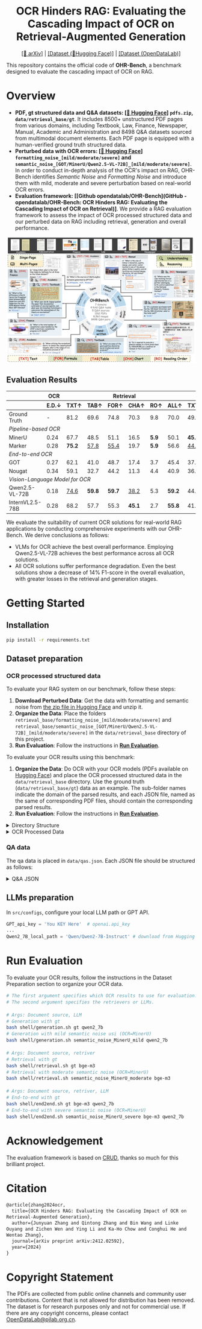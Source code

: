 <h1 align="center">
    OCR Hinders RAG: Evaluating the Cascading Impact of OCR on Retrieval-Augmented Generation
</h1>

<div align="center">

[\[📜 arXiv\]](https://arxiv.org/abs/2412.02592v1) | [\[Dataset (🤗Hugging Face)\]](https://huggingface.co/datasets/opendatalab/OHR-Bench) | [\[Dataset (OpenDataLab)\]](https://opendatalab.com/OpenDataLab/OHR-Bench)

</div>

This repository contains the official code of **OHR-Bench**, a benchmark designed to evaluate the cascading impact of OCR on RAG.

# Overview
- **PDF, gt structured data and Q&A datasets: [[🤗 Hugging Face](https://huggingface.co/datasets/opendatalab/OHR-Bench)] `pdfs.zip`, `data/retrieval_base/gt`**. It includes 8500+ unstructured PDF pages from various domains, including Textbook, Law, Finance, Newspaper, Manual, Academic and Administration and 8498 Q&A datasets sourced from multimodal document elements. Each PDF page is equipped with a human-verified ground truth structured data.
- **Perturbed data with OCR errors: [[🤗 Hugging Face](https://huggingface.co/datasets/opendatalab/OHR-Bench)] `formatting_noise_[mild/moderate/severe]` and `semantic_noise_[GOT/MinerU/Qwen2.5-VL-72B]_[mild/moderate/severe]`**. In order to conduct in-depth analysis of the OCR's impact on RAG, OHR-Bench identifies *Semantic Noise* and *Formatting Noise* and introduce them with mild, moderate and severe perturbation based on real-world OCR errors.
- **Evaluation framework: [[Github opendatalab/OHR-Bench](GitHub - opendatalab/OHR-Bench: OCR Hinders RAG: Evaluating the Cascading Impact of OCR on Retrieval)]**. We provide a RAG evaluation framework to assess the impact of OCR processed structured data and our perturbed data on RAG including retrieval, generation and overall performance.

![framework](./figs/framework.png)

## Evaluation Results
<!-- ![img.png](./figs/results.png) -->
<table>
    <thead>
        <tr>
            <th></th>
            <th>OCR</th>
            <th colspan="6">Retrieval</th>
            <th colspan="6">Generation</th>
            <th colspan="6">Overall</th>
        </tr>
        <tr>
            <th></th>
            <th>E.D.<span>&darr;</span></th>
            <th>TXT<span>&uarr;</span></th>
            <th>TAB<span>&uarr;</span></th>
            <th>FOR<span>&uarr;</span></th>
            <th>CHA<span>&uarr;</span></th>
            <th>RO<span>&uarr;</span></th>
            <th>ALL<span>&uarr;</span></th>
            <th>TXT<span>&uarr;</span></th>
            <th>TAB<span>&uarr;</span></th>
            <th>FOR<span>&uarr;</span></th>
            <th>CHA<span>&uarr;</span></th>
            <th>RO<span>&uarr;</span></th>
            <th>ALL<span>&uarr;</span></th>
            <th>TXT<span>&uarr;</span></th>
            <th>TAB<span>&uarr;</span></th>
            <th>FOR<span>&uarr;</span></th>
            <th>CHA<span>&uarr;</span></th>
            <th>RO<span>&uarr;</span></th>
            <th>ALL<span>&uarr;</span></th>
        </tr>
    </thead>
    <tbody>
        <tr>
            <td>Ground Truth</td>
            <td>-</td>
            <td>81.2</td>
            <td>69.6</td>
            <td>74.8</td>
            <td>70.3</td>
            <td>9.8</td>
            <td>70.0</td>
            <td>49.4</td>
            <td>46.0</td>
            <td>34.0</td>
            <td>47.0</td>
            <td>28.2</td>
            <td>43.9</td>
            <td>45.0</td>
            <td>34.6</td>
            <td>28.0</td>
            <td>32.9</td>
            <td>18.7</td>
            <td>36.1</td>
        </tr>
        <tr>
            <td colspan="20"><i>Pipeline-based OCR</i></td>
        </tr>
        <tr>
            <td>MinerU</td>
            <td>0.24</td>
            <td>67.7</td>
            <td>48.5</td>
            <td>51.1</td>
            <td>16.5</td>
            <td><b>5.9</b></td>
            <td>50.1</td>
            <td><b>45.9</b></td>
            <td>39.3</td>
            <td>28.6</td>
            <td>9.7</td>
            <td><b>29.5</b></td>
            <td><u>36.7</u></td>
            <td><b>41.4</b></td>
            <td>28.5</td>
            <td>23.0</td>
            <td>9.3</td>
            <td><b>17.8</b></td>
            <td><u>30.0</u></td>
        </tr>
        <tr>
            <td>Marker</td>
            <td>0.28</td>
            <td><b>75.2</b></td>
            <td><u>57.8</u></td>
            <td><u>55.4</u></td>
            <td>19.7</td>
            <td><b>5.9</b></td>
            <td>56.6</td>
            <td><u>44.5</u></td>
            <td>37.8</td>
            <td>27.8</td>
            <td>10.9</td>
            <td><u>26.2</u></td>
            <td>35.9</td>
            <td>40.1</td>
            <td>28.1</td>
            <td>22.3</td>
            <td>10.0</td>
            <td><u>16.2</u></td>
            <td>29.5</td>
        </tr>
        <tr>
            <td colspan="20"><i>End-to-end OCR</i></td>
        </tr>
        <tr>
            <td>GOT</td>
            <td>0.27</td>
            <td>62.1</td>
            <td>41.0</td>
            <td>48.7</td>
            <td>17.4</td>
            <td>3.7</td>
            <td>45.4</td>
            <td>37.5</td>
            <td>28.5</td>
            <td>24.1</td>
            <td>8.5</td>
            <td>7.1</td>
            <td>27.8</td>
            <td>35.3</td>
            <td>22.9</td>
            <td>20.1</td>
            <td>8.2</td>
            <td>5.3</td>
            <td>24.6</td>
        </tr>
        <tr>
            <td>Nougat</td>
            <td>0.34</td>
            <td>59.1</td>
            <td>32.7</td>
            <td>44.2</td>
            <td>11.3</td>
            <td>4.4</td>
            <td>40.9</td>
            <td>36.7</td>
            <td>22.9</td>
            <td>22.9</td>
            <td>6.4</td>
            <td>6.9</td>
            <td>25.5</td>
            <td>33.5</td>
            <td>18.4</td>
            <td>19.4</td>
            <td>5.8</td>
            <td>3.6</td>
            <td>14.5</td>
        </tr>
        <tr>
            <td colspan="20"><i>Vision-Language Model for OCR</i></td>
        </tr>
        <tr>
            <td>Qwen2.5-VL-72B</td>
            <td>0.18</td>
            <td><u>74.6</u></td>
            <td><b>59.8</b></td>
            <td><b>59.7</b></td>
            <td><u>38.2</u></td>
            <td>5.3</td>
            <td><b>59.2</b></td>
            <td>44.4</td>
            <td><b>42.1</b></td>
            <td><b>31.8</b></td>
            <td><b>27.0</b></td>
            <td>11.6</td>
            <td><b>37.5</b></td>
            <td><u>40.6</u></td>
            <td><b>31.1</b></td>
            <td><b>26.1</b></td>
            <td><u>19.0</u></td>
            <td>8.8</td>
            <td><b>31.1</b></td>
        </tr>
        <tr>
            <td>InternVL2.5-78B</td>
            <td>0.28</td>
            <td>68.2</td>
            <td>57.7</td>
            <td>55.3</td>
            <td><b>45.1</b></td>
            <td>2.7</td>
            <td><b>55.8</b></td>
            <td>41.8</td>
            <td><u>41.8</u></td>
            <td><u>29.0</u></td>
            <td><b>33.6</b></td>
            <td>3.3</td>
            <td>35.8</td>
            <td>38.2</td>
            <td><u>31.0</u></td>
            <td><u>23.3</u></td>
            <td><b>22.9</b></td>
            <td>3.1</td>
            <td>29.6</td>
        </tr>
    </tbody>
</table>

We evaluate the suitability of current OCR solutions for real-world RAG applications by conducting comprehensive experiments with our OHR-Bench.
We derive conclusions as follows:

- VLMs for OCR achieve the best overall performance. Employing Qwen2.5-VL-72B achieves the best performance across all OCR solutions.
- All OCR solutions suffer performance degradation. Even the best solutions show a decrease of 14% F1-score in the overall evaluation, with greater losses in the retrieval and generation stages.

# Getting Started
## Installation
```bash
pip install -r requirements.txt
```

## Dataset preparation
### OCR processed structured data
To evaluate your RAG system on our benchmark, follow these steps:
1. **Download Perturbed Data**: Get the data with formatting and semantic noise from [the zip file in Hugging Face](https://huggingface.co/datasets/opendatalab/OHR-Bench/blob/main/retrieval.zip) and unzip it.
2. **Organize the Data**: Place the folders `retrieval_base/formatting_noise_[mild/moderate/severe]` and `retrieval_base/semantic_noise_[GOT/MinerU/Qwen2.5-VL-72B]_[mild/moderate/severe]` in the `data/retrieval_base` directory of this project.
3. **Run Evaluation**: Follow the instructions in [**Run Evaluation**](#run-evaluation).

To evaluate your OCR results using this benchmark:
1. **Organize the Data**: Do OCR with your OCR models (PDFs available on [Hugging Face](https://huggingface.co/datasets/opendatalab/OHR-Bench)) and place the OCR processed structured data in the `data/retrieval_base` directory. Use the ground truth (`data/retrieval_base/gt`) data as an example. The sub-folder names indicate the domain of the parsed results, and each JSON file, named as the same of corresponding PDF files, should contain the corresponding parsed results.
2. **Run Evaluation**: Follow the instructions in [**Run Evaluation**](#run-evaluation).

<details>
<summary>Directory Structure</summary>

```bash
retrieval_base/gt/ # We provide gt and MinerU processed structured data as illustration here
├── finance # Domain
│   ├── 3M_2023Q2_10Q.json # Parsed results
│   ├── ...
├── textbook
...
```

</details>

<details>
<summary>OCR Processed Data</summary>

```json
[
    {
        "page_idx": 0, // Page index
        "text": "...", // OCR processed structured data
    },
    ...
]
```

</details>

### QA data
The qa data is placed in `data/qas.json`. Each JSON file should be structured as follows:

<details>
<summary>Q&A JSON</summary>

```json
[
    {
        "doc_name": "finance/JPMORGAN_2021Q1_10Q", // Document source
        "ID": "00073cc2-c801-467c-9039-fca63c78c6a9", // Unique ID
        "questions": "What was the total amount of nonaccrual loans retained as of March 31, 2021?",
        "answers": "842",
        "doc_type": "finance", // Q&A domain.
        "answer_form": "Numeric", // Answer format.
        "evidence_source": "table", // Evidence source.
        "evidence_context": "Nonaccrual loans retained $^{(\\mathrm{a})}$ & \\$ & 842 & \\$ & 689 & $22 \\%$", // Evidence.
        "evidence_page_no": 24
    },
    ...
]
```

</details>


## LLMs preparation
In `src/configs`, configure your local LLM path or GPT API.
```python
GPT_api_key = 'You KEY Here'  # openai.api_key
...
Qwen2_7B_local_path = 'Qwen/Qwen2-7B-Instruct' # download from Hugging Face or your local path
```


# Run Evaluation
To evaluate your OCR results, follow the instructions in the Dataset Preparation section to organize your OCR data.

```bash
# The first argument specifies which OCR results to use for evaluation.
# The second argument specifies the retrievers or LLMs.

# Args: Document source, LLM
# Generation with gt
bash shell/generation.sh gt qwen2_7b
# Generation with mild semantic noise usi (OCR=MinerU)
bash shell/generation.sh semantic_noise_MinerU_mild qwen2_7b

# Args: Document source, retriver
# Retrieval with gt
bash shell/retrieval.sh gt bge-m3
# Retrieval with moderate semantic noise (OCR=MinerU)
bash shell/retrieval.sh semantic_noise_MinerU_moderate bge-m3

# Args: Document source, retriver, LLM
# End-to-end with gt
bash shell/end2end.sh gt bge-m3 qwen2_7b
# End-to-end with severe semantic noise (OCR=MinerU)
bash shell/end2end.sh semantic_noise_MinerU_severe bge-m3 qwen2_7b
```

# Acknowledgement
The evaluation framework is based on [CRUD](https://github.com/IAAR-Shanghai/CRUD_RAG), thanks so much for this brilliant project.

# Citation
```
@article{zhang2024ocr,
  title={OCR Hinders RAG: Evaluating the Cascading Impact of OCR on Retrieval-Augmented Generation},
  author={Junyuan Zhang and Qintong Zhang and Bin Wang and Linke Ouyang and Zichen Wen and Ying Li and Ka-Ho Chow and Conghui He and Wentao Zhang},
  journal={arXiv preprint arXiv:2412.02592},
  year={2024}
}
```

# Copyright Statement
The PDFs are collected from public online channels and community user contributions. Content that is not allowed for distribution has been removed. The dataset is for research purposes only and not for commercial use. If there are any copyright concerns, please contact OpenDataLab@pjlab.org.cn.
